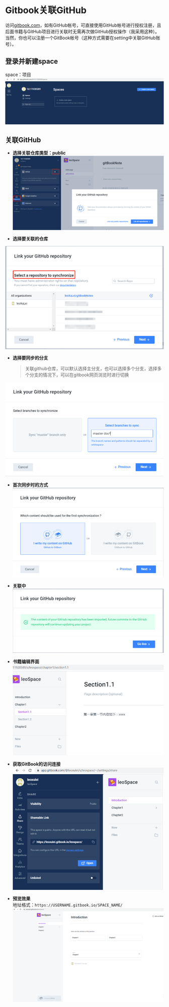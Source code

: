 <!--
 * @Author: xulei
 * @Date: 2020-07-26 15:47:23
 * @LastEditors: xulei
 * @LastEditTime: 2020-07-26 18:00:17
 * @FilePath: \gitBook\manageRelease\gitbookAssociateGithub.md
--> 
# Gitbook关联GitHub

访问[gitbook.com](http://www.gitbook.com)，如有GitHub帐号，可直接使用GitHub帐号进行授权注册，且后面书籍与GitHub项目进行关联时无需再次做GitHub授权操作（我采用这种）。当然，你也可以注册一个GitBook帐号（这种方式需要在setting中关联GitHub账号）。 

## 登录并新建space
space：项目
![gitBookComSpaces](/imgs/gitBookComSpaces.png)
## 关联GitHub

* **选择关联仓库类型：public**
![linkGitHubRepo](/imgs/linkGitHubRepo.png)

* **选择要关联的仓库**

![linkGitHubRepoSelect](/imgs/linkGitHubRepoSelect.png)

* **选择要同步的分支**
    > 关联github仓库，可以默认选择主分支，也可以选择多个分支，选择多个分支的情况下，可以在gitbook网页浏览时进行切换

![linkGitHubRepoSelectBranch](/imgs/linkGitHubRepoSelectBranch.png)

* **首次同步时的方式**
![linkGitHubRepoFirstSync](/imgs/linkGitHubRepoFirstSync.png)

* **关联中**
![linkingGitHubRepo](/imgs/linkingGitHubRepo.png)

* **书籍编辑界面**
![linkedGitHubRepo](/imgs/linkedGitHubRepo.png)

* **获取GitBook的访问连接**
![shareLink](/imgs/shareLink.png)

* **预览效果**<br>
地址格式：`https://USERNAME.gitbook.io/SPACE_NAME/`
![gitBookPreview](/imgs/gitBookPreview.png)

